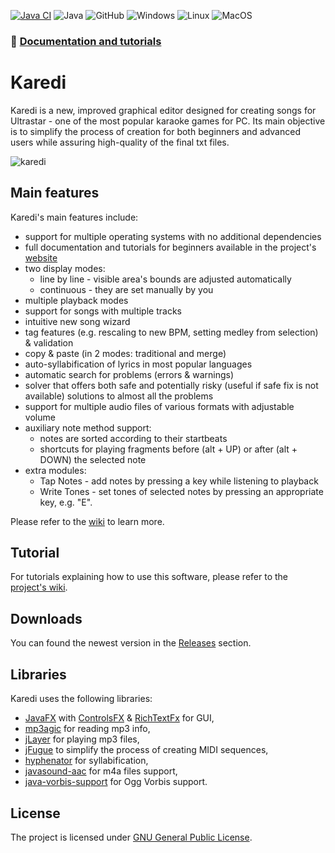 [![Java CI](https://github.com/Nianna/Karedi/actions/workflows/maven.yml/badge.svg?branch=master)](https://github.com/Nianna/Karedi/actions/workflows/maven.yml)
![Java](https://img.shields.io/badge/Java-17-informational)
![GitHub](https://img.shields.io/github/license/nianna/karedi)
![Windows](https://img.shields.io/badge/Windows-0078D6?logo=windows&logoColor=white)
![Linux](https://img.shields.io/badge/Linux-FCC624?logo=linux&logoColor=black)
![MacOS](https://img.shields.io/badge/macOS-000000?logo=apple&logoColor=white)

### 📖 [Documentation and tutorials](https://karedi.gitbook.io/karedi/)

# Karedi

Karedi is a new, improved graphical editor designed for creating songs for Ultrastar - one of the most popular karaoke games for PC.
Its main objective is to simplify the process of creation for both beginners and advanced users while assuring high-quality of the final txt files.

![karedi](https://github.com/Nianna/Karedi/assets/31940002/568093fb-43cd-4c1e-b8a7-69f188d7e9c2)


## Main features
Karedi's main features include:
  * support for multiple operating systems with no additional dependencies
  * full documentation and tutorials for beginners available in the project's [website](https://karedi.gitbook.io/karedi/)
  * two display modes:
     * line by line - visible area's bounds are adjusted automatically
     * continuous - they are set manually by you
  * multiple playback modes
  * support for songs with multiple tracks
  * intuitive new song wizard
  * tag features (e.g. rescaling to new BPM, setting medley from selection) & validation
  * copy & paste (in 2 modes: traditional and merge)
  * auto-syllabification of lyrics in most popular languages
  * automatic search for problems (errors & warnings)
  * solver that offers both safe and potentially risky (useful if safe fix is not available) solutions to almost all the problems
  * support for multiple audio files of various formats with adjustable volume
  * auxiliary note method support:
      * notes are sorted according to their startbeats
      * shortcuts for playing fragments before (alt + UP) or after (alt + DOWN) the selected note
  * extra modules:
      * Tap Notes - add notes by pressing a key while listening to playback
      * Write Tones - set tones of selected notes by pressing an appropriate key, e.g. "E".
      
Please refer to the [wiki](https://karedi.gitbook.io/karedi/) to learn more.

## Tutorial

For tutorials explaining how to use this software, please refer to the [project's wiki](https://karedi.gitbook.io/karedi/).

## Downloads

You can found the newest version in the [Releases](https://github.com/Nianna/Karedi/releases) section.

## Libraries

Karedi uses the following libraries:
* [JavaFX](https://github.com/openjdk/jfx) with [ControlsFX](https://github.com/controlsfx/controlsfx) & [RichTextFx](https://github.com/TomasMikula/RichTextFX) for GUI,
* [mp3agic](https://github.com/mpatric/mp3agic) for reading mp3 info,
* [jLayer](http://www.javazoom.net/javalayer/javalayer.html) for playing mp3 files,
* [jFugue](http://www.jfugue.org) to simplify the process of creating MIDI sequences,
* [hyphenator](https://github.com/Nianna/hyphenator) for syllabification,
* [javasound-aac](https://github.com/Tianscar/javasound-aac) for m4a files support,
* [java-vorbis-support](https://github.com/Trilarion/java-vorbis-support) for Ogg Vorbis support.

## License

The project is licensed under [GNU General Public License](https://www.gnu.org/licenses/gpl-3.0.en.html).
